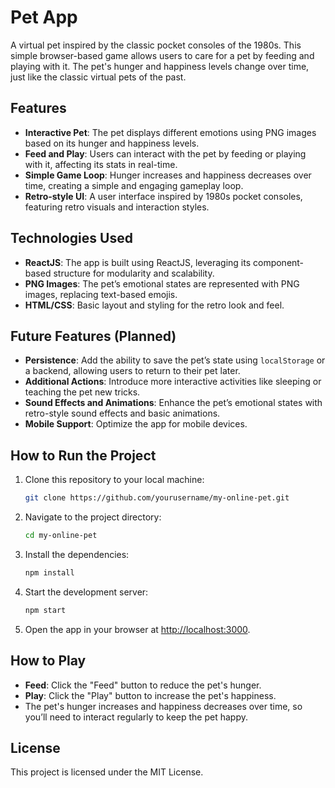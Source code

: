 # **Pet App**

A virtual pet inspired by the classic pocket consoles of the 1980s. This simple browser-based game allows users to care for a pet by feeding and playing with it. The pet's hunger and happiness levels change over time, just like the classic virtual pets of the past.

## **Features**

- **Interactive Pet**: The pet displays different emotions using PNG images based on its hunger and happiness levels.
- **Feed and Play**: Users can interact with the pet by feeding or playing with it, affecting its stats in real-time.
- **Simple Game Loop**: Hunger increases and happiness decreases over time, creating a simple and engaging gameplay loop.
- **Retro-style UI**: A user interface inspired by 1980s pocket consoles, featuring retro visuals and interaction styles.

## **Technologies Used**

- **ReactJS**: The app is built using ReactJS, leveraging its component-based structure for modularity and scalability.
- **PNG Images**: The pet’s emotional states are represented with PNG images, replacing text-based emojis.
- **HTML/CSS**: Basic layout and styling for the retro look and feel.

## **Future Features (Planned)**

- **Persistence**: Add the ability to save the pet’s state using `localStorage` or a backend, allowing users to return to their pet later.
- **Additional Actions**: Introduce more interactive activities like sleeping or teaching the pet new tricks.
- **Sound Effects and Animations**: Enhance the pet’s emotional states with retro-style sound effects and basic animations.
- **Mobile Support**: Optimize the app for mobile devices.

## **How to Run the Project**

1. Clone this repository to your local machine:

   ```bash
   git clone https://github.com/yourusername/my-online-pet.git
   ```

2. Navigate to the project directory:

    ```bash
    cd my-online-pet
    ```

3. Install the dependencies:

    ```bash
    npm install
    ```

4. Start the development server:

    ```bash
    npm start
    ```

5. Open the app in your browser at <http://localhost:3000>.

## **How to Play**

- **Feed**: Click the "Feed" button to reduce the pet's hunger.
- **Play**: Click the "Play" button to increase the pet's happiness.
- The pet's hunger increases and happiness decreases over time, so you’ll need to interact regularly to keep the pet happy.

## **License**

This project is licensed under the MIT License.